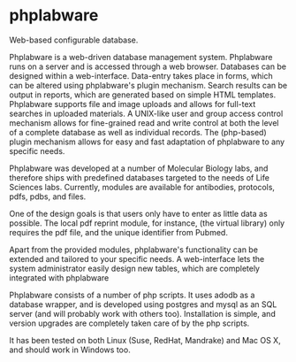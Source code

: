 # phplabware
Web-based configurable database.  

Phplabware is a web-driven database management system. Phplabware runs on a server and is accessed through a web browser. Databases can be designed within a web-interface. Data-entry takes place in forms, which can be altered using phplabware's plugin mechanism. Search results can be output in reports, which are generated based on simple HTML templates. Phplabware supports file and image uploads and allows for full-text searches in uploaded materials. A UNIX-like user and group access control mechanism allows for fine-grained read and write control at both the level of a complete database as well as individual records. The (php-based) plugin mechanism allows for easy and fast adaptation of phplabware to any specific needs.

Phplabware was developed at a number of Molecular Biology labs, and therefore ships with predefined databases targeted to the needs of Life Sciences labs. Currently, modules are available for antibodies, protocols, pdfs, pdbs, and files.

One of the design goals is that users only have to enter as little data as possible. The local pdf reprint module, for instance, (the virtual library) only requires the pdf file, and the unique identifier from Pubmed.

Apart from the provided modules, phplabware's functionality can be extended and tailored to your specific needs. A web-interface lets the system administrator easily design new tables, which are completely integrated with phplabware

Phplabware consists of a number of php scripts. It uses adodb as a database wrapper, and is developed using postgres and mysql as an SQL server (and will probably work with others too). Installation is simple, and version upgrades are completely taken care of by the php scripts.

It has been tested on both Linux (Suse, RedHat, Mandrake) and Mac OS X, and should work in Windows too. 
